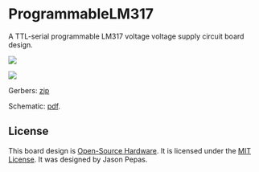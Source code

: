 # ProgrammableLM317

A TTL-serial programmable LM317 voltage voltage supply circuit board design.

![](releases/v2/top.png)

![](releases/v2/bottom.png)

Gerbers: [zip](releases/v2/gerbers.zip)

Schematic: [pdf](releases/v2/ProgrammableLM317_schematic.pdf).

## License

This board design is [Open-Source Hardware](http://www.oshwa.org/definition/).  It is licensed under the [MIT License](http://opensource.org/licenses/MIT).  It was designed by Jason Pepas.

